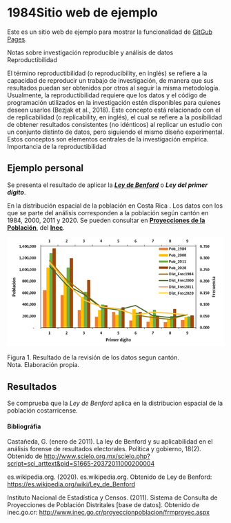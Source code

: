 1984Sitio web de ejemplo 
====================

Este es un sitio web de ejemplo para mostrar la funcionalidad de [GitGub Pages](https://pages.github.com/).

Notas sobre investigación reproducible y análisis de datos
Reproductibilidad

El término reproductibilidad (o reproducibility, en inglés) se refiere a la capacidad de reproducir un trabajo de investigación, de manera que sus resultados puedan ser obtenidos por otros al seguir la misma metodología. Usualmente, la reproductibilidad requiere que los datos y el código de programación utilizados en la investigación estén disponibles para quienes deseen usarlos (Bezjak et al., 2018). Este concepto está relacionado con el de replicabilidad (o replicability, en inglés), el cual se refiere a la posibilidad de obtener resultados consistentes (no idénticos) al replicar un estudio con un conjunto distinto de datos, pero siguiendo el mismo diseño experimental. Estos conceptos son elementos centrales de la investigación empírica.
Importancia de la reproductibilidad

## Ejemplo personal

Se presenta el resultado de aplicar la  [_**Ley de Benford**_](https://es.wikipedia.org/wiki/Ley_de_Benford) o _**Ley del primer dígito**_.

En la distribución espacial de la población en Costa Rica . Los datos con los que se parte del análisis corresponden a la población según cantón  en 1984, 2000, 2011 y 2020. Se pueden consultar en  [**Proyecciones de la Población**](http://services.inec.go.cr/proyeccionpoblacion/frmproyec.aspx), del  [**Inec**](https://www.inec.cr/).

![](Primer_digito.PNG)  
 
Figura 1. Resultado de la revisión de los datos segun cantón.  
Nota. Elaboración propia.

## Resultados
Se comprueba que la _Ley de Benford_ aplica en la distribucion espacial de la población costarricense.

#### Bibliográfia

Castañeda, G. (enero de 2011). La ley de Benford y su aplicabilidad en el análisis forense de resultados electorales. Política y gobierno, 18(2). Obtenido de http://www.scielo.org.mx/scielo.php?script=sci_arttext&pid=S1665-20372011000200004

es.wikipedia.org. (2020). es.wikipedia.org. Obtenido de Ley de Benford: https://es.wikipedia.org/wiki/Ley_de_Benford

Instituto Nacional de Estadística y Censos. (2011). Sistema de Consulta de Proyecciones de Población Distritales [base de datos]. Obtenido de inec.go.cr: http://www.inec.go.cr/proyeccionpoblacion/frmproyec.aspx

